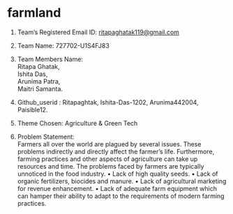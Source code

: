 # farmland
1.	Team’s Registered Email ID: ritapaghatak119@gmail.com

2.	Team Name:		      727702-U1S4FJ83
3.	Team Members Name:       
                               Ritapa Ghatak,    
                               Ishita Das,     
                               Arunima Patra,    
                               Maitri Samanta.

 4.  Github_userid :
                        Ritapaghtak, 
                        Ishita-Das-1202, 
                        Arunima442004, 
                        Paisible12.

                        
6.	 Theme Chosen: Agriculture & Green Tech
7.    Problem Statement:                            
      Farmers all over the world are plagued by several issues. These problems indirectly and directly affect the farmer’s life. Furthermore, farming practices and 
      other aspects of agriculture can take up resources and time. The problems faced by farmers are typically unnoticed in the food industry. 
      •	Lack of high quality seeds.
      •	Lack of organic fertilizers, biocides and manure.
      •	Lack of agricultural marketing for revenue enhancement. 
      •	Lack of adequate farm equipment which can hamper their ability to adapt to the requirements of modern farming practices.


 
